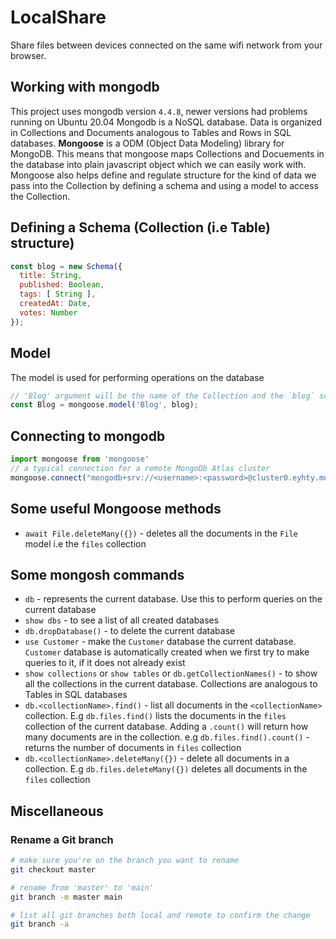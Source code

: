 # LocalShare 
Share files between devices connected on the same wifi network from your browser.

## Working with mongodb
This project uses mongodb version `4.4.8`, newer versions had problems running on Ubuntu 20.04
Mongodb is a NoSQL database. Data is organized in Collections and Documents analogous to Tables and Rows in SQL databases.
**Mongoose** is a ODM (Object Data Modeling) library for MongoDB. This means that mongoose maps Collections and Docuements in the database into plain javascript object which we can easily work with. Mongoose also helps define and regulate structure for the kind of data we pass into the Collection by defining a schema and using a model to access the Collection.

## Defining a Schema (Collection (i.e Table) structure)

```js
const blog = new Schema({
  title: String,
  published: Boolean,
  tags: [ String ],
  createdAt: Date,
  votes: Number
});
```

## Model
The model is used for performing operations on the database
```js
// 'Blog' argument will be the name of the Collection and the `blog` schema will be applied to all its documents
const Blog = mongoose.model('Blog', blog);
```

## Connecting to mongodb
```js
import mongoose from 'mongoose'
// a typical connection for a remote MongoDb Atlas cluster
mongoose.connect("mongodb+srv://<username>:<password>@cluster0.eyhty.mongodb.net/myFirstDatabase?retryWrites=true&w=majority") 

```

## Some useful Mongoose methods
- `await File.deleteMany({})` - deletes all the documents in the `File` model i.e the `files` collection

## Some mongosh commands
- `db` - represents the current database. Use this to perform queries on the current database
- `show dbs` - to see a list of all created databases
- `db.dropDatabase()` - to delete the current database
- `use Customer` - make the `Customer` database the current database. `Customer` database is automatically created when we first try to make queries to it, if it does not already exist
-  `show collections` or `show tables` or `db.getCollectionNames()` - to show all the collections in the current database. Collections are analogous to Tables in SQL databases
- `db.<collectionName>.find()` - list all documents in the `<collectionName>` collection. E.g `db.files.find()` lists the documents in the `files` collection of the current database. Adding a `.count()` will return how many documents are in the collection. e.g `db.files.find().count()` - returns the number of documents in `files` collection
- `db.<collectionName>.deleteMany({})` - delete all documents in a collection. E.g `db.files.deleteMany({})` deletes all documents in the `files` collection

## Miscellaneous
### Rename a Git branch
```bash
# make sure you're on the branch you want to rename
git checkout master

# rename from 'master' to 'main'
git branch -m master main

# list all git branches both local and remote to confirm the change
git branch -a
```